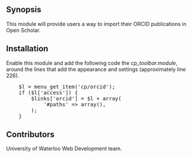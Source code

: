 ## Synopsis
This module will provide users a way to import their ORCID publications in Open Scholar.

## Installation
Enable this module and add the following code the <i>cp_toolbar.module</i>, around the lines that add the appearance and settings (approximately line 226). <br />
<pre>
    $l = menu_get_item('cp/orcid');
    if ($l['access']) {
        $links['orcid'] = $l + array(
            '#paths' => array(),
        );
    }
</pre>

## Contributors
University of Waterloo Web Development team.